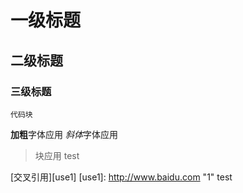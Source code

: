 # 一级标题
## 二级标题
### 三级标题
```
代码块
``` 
**加粗**字体应用
*斜体*字体应用
>块应用 test

[交叉引用][use1]
[use1]: http://www.baidu.com "1"
test
